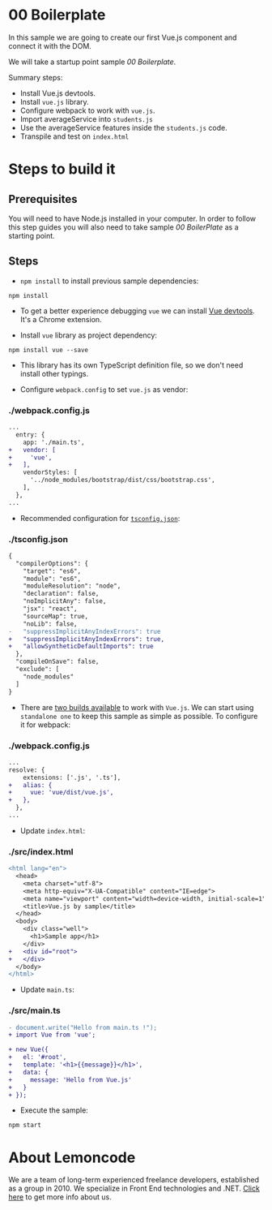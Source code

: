 # 00 Boilerplate

In this sample we are going to create our first Vue.js component and connect it with the DOM.

We will take a startup point sample _00 Boilerplate_.

Summary steps:
 - Install Vue.js devtools.
 - Install `vue.js` library.
 - Configure webpack to work with `vue.js`.
 - Import averageService into `students.js`
 - Use the averageService features inside the `students.js` code.
 - Transpile and test on `index.html`

# Steps to build it

## Prerequisites

You will need to have Node.js installed in your computer. In order to follow this step guides you will also need to take sample _00 BoilerPlate_ as a starting point.

## Steps

- `npm install` to install previous sample dependencies:

```
npm install
```

- To get a better experience debugging `vue` we can install [Vue devtools](https://github.com/vuejs/vue-devtools). It's a Chrome extension.

- Install `vue` library as project dependency:

```
npm install vue --save
```

- This library has its own TypeScript definition file, so we don't need install other typings.

- Configure `webpack.config` to set `vue.js` as vendor:

### ./webpack.config.js
```diff
...
  entry: {
    app: './main.ts',
+   vendor: [
+     'vue',
+   ],
    vendorStyles: [
      '../node_modules/bootstrap/dist/css/bootstrap.css',
    ],
  },
...
```

- Recommended configuration for [`tsconfig.json`](https://vuejs.org/v2/guide/typescript.html#Recommended-Configuration):

### ./tsconfig.json
```diff
{
  "compilerOptions": {
    "target": "es6",
    "module": "es6",
    "moduleResolution": "node",
    "declaration": false,
    "noImplicitAny": false,
    "jsx": "react",
    "sourceMap": true,
    "noLib": false,
-   "suppressImplicitAnyIndexErrors": true
+   "suppressImplicitAnyIndexErrors": true,
+   "allowSyntheticDefaultImports": true
  },
  "compileOnSave": false,
  "exclude": [
    "node_modules"
  ]
}

```

- There are [two builds available](https://github.com/vuejs/vue/wiki/Vue-2.0-RC-Starter-Resources#standalone-vs-runtime-builds) to work with `Vue.js`. We can start using `standalone one` to keep this sample as simple as possible. To configure it for webpack:

### ./webpack.config.js
```diff
...
resolve: {
    extensions: ['.js', '.ts'],
+   alias: {
+     vue: 'vue/dist/vue.js',
+   },
  },
...

```

- Update `index.html`:

### ./src/index.html
```diff
<html lang="en">
  <head>
    <meta charset="utf-8">
    <meta http-equiv="X-UA-Compatible" content="IE=edge">
    <meta name="viewport" content="width=device-width, initial-scale=1">
    <title>Vue.js by sample</title>
  </head>
  <body>
    <div class="well">
      <h1>Sample app</h1>
    </div>
+   <div id="root">
+   </div>
  </body>
</html>
```

- Update `main.ts`:

### ./src/main.ts
```diff
- document.write("Hello from main.ts !");
+ import Vue from 'vue';

+ new Vue({
+   el: '#root',
+   template: '<h1>{{message}}</h1>',
+   data: {
+     message: 'Hello from Vue.js'
+   }
+ });

```

- Execute the sample:

```
npm start
```

# About Lemoncode

We are a team of long-term experienced freelance developers, established as a group in 2010.
We specialize in Front End technologies and .NET. [Click here](http://lemoncode.net/services/en/#en-home) to get more info about us.